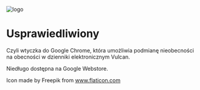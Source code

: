 ![logo](https://i.imgur.com/K5WfXXC.png)

# Usprawiedliwiony

Czyli wtyczka do Google Chrome, która umożliwia podmianę nieobecności na obecności w dzienniki elektronicznym Vulcan.



Niedługo dostępna na Google Webstore.



Icon made by Freepik from www.flaticon.com